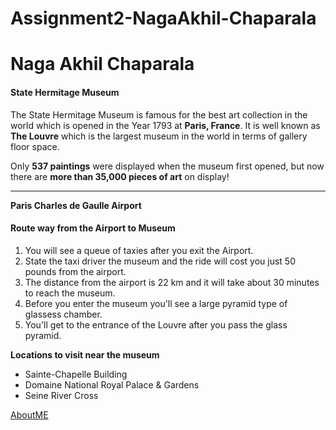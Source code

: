 # Assignment2-NagaAkhil-Chaparala
<!-- This is a Repository of Assignment 02 for Developing WebApps and Servers. -->

# Naga Akhil Chaparala #

#### __State Hermitage Museum__

 The State Hermitage Museum is famous for the best art collection in the world which is opened in the Year 1793 at **Paris, France**. It is well known as **The Louvre** which is the largest museum in the world in terms of gallery floor space.

 Only **537 paintings** were displayed when the museum first opened, but now there are **more than 35,000 pieces of art** on display!

 ---------
**Paris Charles de Gaulle Airport**
#### __Route way from the Airport to Museum__
1. You will see a queue of taxies after you exit the Airport.
2. State the taxi driver the museum and the ride will cost you just 50 pounds from the airport.
3. The distance from the airport is 22 km and it will take about 30 minutes to reach the museum.
4. Before you enter the museum you'll see a large pyramid type of glassess chamber.
5. You'll get to the entrance of the Louvre after you pass the glass pyramid.

**Locations to visit near the museum**

* Sainte-Chapelle Building
* Domaine National Royal Palace & Gardens
* Seine River Cross 

[AboutME](AboutMe.md)